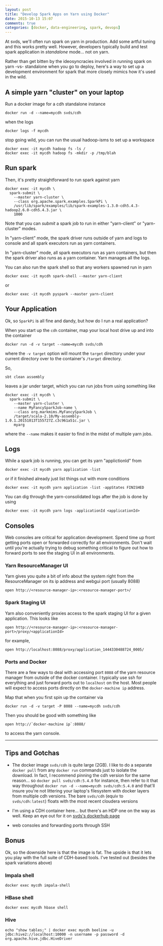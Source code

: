 ```yaml
---
layout: post
title: "Develop Spark Apps on Yarn using Docker"
date: 2015-10-13 15:07
comments: true
categories: [docker, data-engineering, spark, devops]
---
```



At svds, we'll often run spark on yarn in production.  Add some artful tuning
and this works pretty well.  However, developers typically build and test spark
application in _standalone_ mode... not on yarn.

Rather than get bitten by the ideosyncracies involved in running spark on yarn
-vs- standalone when you go to deploy, here's a way to set up a development
environment for spark that more closely mimics how it's used in the wild.

<!--more-->


## A simple yarn "cluster" on your laptop

Run a docker image for a cdh standalone instance

    docker run -d --name=mycdh svds/cdh

when the logs

    docker logs -f mycdh

stop going wild, you can run the usual hadoop-isms to set up a workspace

    docker exec -it mycdh hadoop fs -ls /
    docker exec -it mycdh hadoop fs -mkdir -p /tmp/blah


## Run spark

Then, it's pretty straightforward to run spark against yarn

    docker exec -it mycdh \
      spark-submit \
        --master yarn-cluster \
        --class org.apache.spark.examples.SparkPi \
        /usr/lib/spark/examples/lib/spark-examples-1.3.0-cdh5.4.3-hadoop2.6.0-cdh5.4.3.jar \
        1000

Note that you can _submit_ a spark job to run in either "yarn-client" or "yarn-cluster" modes.

In "yarn-client" mode, the spark driver runs outside of yarn and logs to
console and all spark executors run as yarn containers.

In "yarn-cluster" mode, all spark executors run as yarn containers, but then
the spark driver also runs as a yarn container.  Yarn manages all the logs.

You can also run the spark shell so that any workers spawned run in yarn

    docker exec -it mycdh spark-shell --master yarn-client

or

    docker exec -it mycdh pyspark --master yarn-client


## Your Application

Ok, so `SparkPi` is all fine and dandy, but how do I run a real application?

When you start up the `cdh` container, map your local host drive up and into
the container

    docker run -d -v target --name=mycdh svds/cdh 

where the `-v target` option will mount the `target` directory under your
current directory over to the container's `/target` directory.

So,

    sbt clean assembly

leaves a jar under target, which you can run jobs from using something like

    docker exec -it mycdh \
      spark-submit \
        --master yarn-cluster \
        --name MyFancySparkJob-name \
        --class org.markmims.MyFancySparkJob \
        /target/scala-2.10/My-assembly-1.0.1.20151013T155727Z.c3c961a51c.jar \
        myarg

where the `--name` makes it easier to find in the midst of multiple yarn jobs.


## Logs

While a spark job is running, you can get its yarn "applictionId" from

    docker exec -it mycdh yarn application -list

or if it finished already just list things out with more conditions

    docker exec -it mycdh yarn application -list -appStates FINISHED

You can dig through the yarn-consolidated logs after the job is done
by using

    docker exec -it mycdh yarn logs -applicationId <applicationId>



## Consoles

Web consoles are critical for application development.  Spend time up front
getting ports open or forwarded correctly for all environments.  Don't wait
until you're actually trying to debug something critical to figure out how to
forward ports to see the staging UI in all environments.

### Yarn ResourceManager UI

Yarn gives you quite a bit of info about the system right from the
ResourceManager on its ip address and webgui port (usually 8088)

    open http://<resource-manager-ip>:<resource-manager-port>/



### Spark Staging UI

Yarn also conveniently proxies access to the spark staging UI for a given
application.  This looks like

    open http://<resource-manager-ip>:<resource-manager-port>/proxy/<applicationId>

for example,

    open http://localhost:8088/proxy/application_1444330488724_0005/


### Ports and Docker

There are a few ways to deal with accessing port `8088` of the yarn resource
manager from outside of the docker container.  I typically use ssh for everything
and just forward ports out to `localhost` on the host.  Most people will
expect to access ports directly on the `docker-machine ip` address.

Map that when you first spin up the container via

    docker run -d -v target -P 8088 --name=mycdh svds/cdh 

Then you should be good with something like

    open http://`docker-machine ip`:8088/

to access the yarn console.



---




## Tips and Gotchas

- The docker image `svds/cdh` is quite large (2GB).  I like to do a separate
  `docker pull` from any `docker run` commands just to isolate the download.
  In fact, I recommend pinning the cdh version for the same reason... so
  `docker pull svds/cdh:5.4.0` for instance, then refer to it that way
  throughout `docker run -d --name=mycdh svds/cdh:5.4.0` and that'll insure
  you're not littering your laptop's filesystem with docker layers from
  multiple cdh versions.  The bare `svds/cdh` (equiv to `svds/cdh:latest`)
  floats with the most recent cloudera versions

- I'm using a CDH container here... but there's an HDP one on the way as well.
  Keep an eye out for it on [svds's dockerhub page](`hub.docker.com/u/svds`)

- web consoles and forwarding ports through SSH



## Bonus

Ok, so the downside here is that the image is fat.  The upside is that it lets
you play with the full suite of CDH-based tools.  I've tested out (besides the
spark variations above)

### Impala shell

    docker exec mycdh impala-shell

### HBase shell

    docker exec mycdh hbase shell

### Hive

    echo "show tables;" | docker exec mycdh beeline -u jdbc:hive2://localhost:10000 -n username -p password -d org.apache.hive.jdbc.HiveDriver



